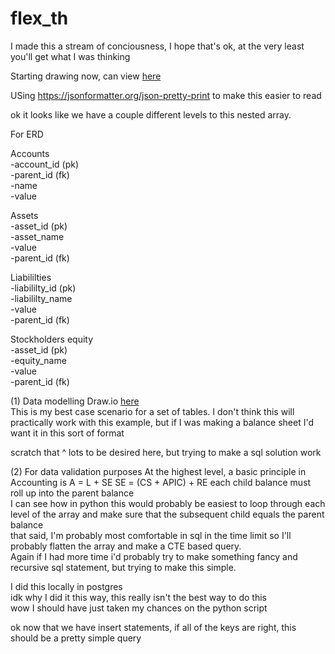 # flex_th

I made this a stream of conciousness, I hope that's ok, at the very least you'll get what I was thinking

Starting drawing now, can view [here](https://drive.google.com/file/d/1DusMcjZVPdLlWUfS_-naJ_prlJT8BPip/view?usp=sharing)

USing https://jsonformatter.org/json-pretty-print to make this easier to read

ok it looks like we have a couple different levels to this nested array.

For ERD

Accounts  
-account_id (pk)  
-parent_id (fk)  
-name  
-value  


Assets  
-asset_id (pk)  
-asset_name  
-value  
-parent_id (fk)  

Liabililties  
-liabililty_id (pk)  
-liabililty_name  
-value  
-parent_id (fk)  

Stockholders equity  
-asset_id (pk)  
-equity_name  
-value  
-parent_id (fk)  


(1) Data modelling
Draw.io [here](https://drive.google.com/file/d/1DusMcjZVPdLlWUfS_-naJ_prlJT8BPip/view?usp=sharing)  
This is my best case scenario for a set of tables. I don't think this will practically work with this example, but if I was making a balance sheet I'd want it in this sort of format

scratch that ^ lots to be desired here, but trying to make a sql solution work

(2) For data validation purposes
At the highest level, a basic principle in Accounting is 
A = L + SE 
SE = (CS + APIC) + RE
each child balance must roll up into the parent balance  
I can see how in python this would probably be easiest to loop through each level of the array and make sure that the subsequent child equals the parent balance  
that said, I'm probably most comfortable in sql in the time limit so I'll probably flatten the array and make a CTE based query.  
Again if I had more time i'd probably try to make something fancy and recursive sql statement, but trying to make this simple.   

I did this locally in postgres  
idk why I did it this way, this really isn't the best way to do this  
wow I should have just taken my chances on the python script  

ok now that we have insert statements, if all of the keys are right, this should be a pretty simple query

